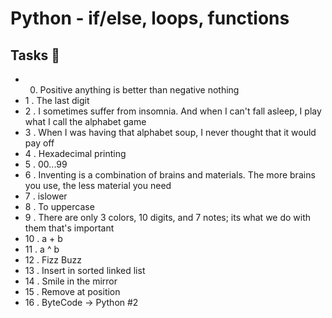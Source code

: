  # Python - if/else, loops, functions

## Tasks 📃

 - 0. Positive anything is better than negative nothing
 - 1 . The last digit
 - 2 . I sometimes suffer from insomnia. And when I can't fall asleep, I play what I call the alphabet game
 - 3 . When I was having that alphabet soup, I never thought that it would pay off
 - 4 . Hexadecimal printing
 - 5 . 00...99
 - 6 . Inventing is a combination of brains and materials. The more brains you use, the less material you need
 - 7 . islower
 - 8 . To uppercase
 - 9 . There are only 3 colors, 10 digits, and 7 notes; its what we do with them that's important
 - 10 . a + b
 - 11 . a ^ b
 - 12 . Fizz Buzz
 - 13 . Insert in sorted linked list
 - 14 . Smile in the mirror
 - 15 . Remove at position
 - 16 . ByteCode -> Python #2
